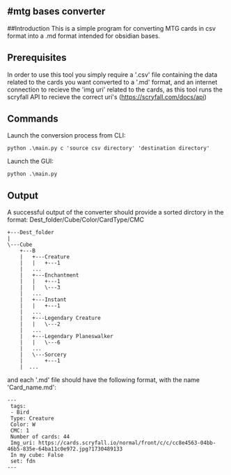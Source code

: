 #mtg bases converter
------------------------------------------------------------
##Introduction
This is a simple program for converting MTG cards in csv format into a .md format
intended for obsidian bases.

## Prerequisites
In order to use this tool you simply require a '.csv' file containing the data related to the cards you want converted to a '.md' format,
and an internet connection to recieve the 'img uri' related to the cards, as this tool runs the scryfall API to recieve the correct uri's (https://scryfall.com/docs/api)

## Commands
Launch the conversion process from CLI:
```
python .\main.py c 'source csv directory' 'destination directory'
```
Launch the GUI:
```
python .\main.py 
```

## Output
A successful output of the converter should provide a sorted dirctory in the format:
Dest_folder/Cube/Color/CardType/CMC
```
+---Dest_folder
|   
\---Cube
    +---B
    |   +---Creature
    |   |   +---1
    |   ...
    |   +---Enchantment
    |   |   +---1
    |   |   \---3
    |   ...
    |   +---Instant
    |   |   +---1
    |   ...
    |   +---Legendary Creature
    |   |   \---2
    |   ...
    |   +---Legendary Planeswalker
    |   |   \---6
    |   ...
    |   \---Sorcery
    |       +---1
    |  ...
```
and each '.md' file should have the following format, with the name 'Card_name.md':
```
---
 tags: 
 - Bird
 Type: Creature
 Color: W
 CMC: 1
 Number of cards: 44
 Img_uri: https://cards.scryfall.io/normal/front/c/c/cc8e4563-04bb-46b5-835e-64ba11c0e972.jpg?1730489133
 In my cube: False
 set: fdn
---
```
